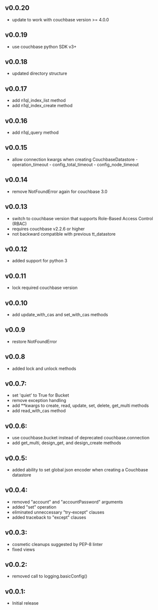 ## v0.0.20
* update to work with couchbase version >= 4.0.0

## v0.0.19
* use couchbase python SDK v3+

## v0.0.18
* updated directory structure

## v0.0.17
* add n1ql_index_list method
* add n1ql_index_create method

## v0.0.16
* add n1ql_query method

## v0.0.15
* allow connection kwargs when creating CouchbaseDatastore
		- operation_timeout
		- config_total_timeout
		- config_node_timeout

## v0.0.14
* remove NotFoundError again for couchbase 3.0

## v0.0.13
* switch to couchbase version that supports Role-Based Access Control (RBAC)
* requires couchbase v2.2.6 or higher
* not backward compatible with previous tt_datastore

## v0.0.12
* added support for python 3

## v0.0.11
* lock required couchbase version

## v0.0.10
* add update_with_cas and set_with_cas methods

## v0.0.9
* restore NotFoundError

## v0.0.8
* added lock and unlock methods

## v0.0.7:
* set 'quiet' to True for Bucket
* remove exception handling
* add **kwargs to create, read, update, set, delete, get_multi methods
* add read_with_cas method

## v0.0.6:
* use couchbase.bucket instead of deprecated couchbase.connection
* add get_multi, design_get, and design_create methods

## v0.0.5:

* added ability to set global json encoder when creating
  a Couchbase datastore

## v0.0.4:

* removed "account" and "accountPassword" arguments
* added "set" operation
* eliminated unneccessary "try-except" clauses
* added traceback to "except" clauses

## v0.0.3:

* cosmetic cleanups suggested by PEP-8 linter
* fixed views

## v0.0.2:

* removed call to logging.basicConfig()


## v0.0.1:

* Initial release

